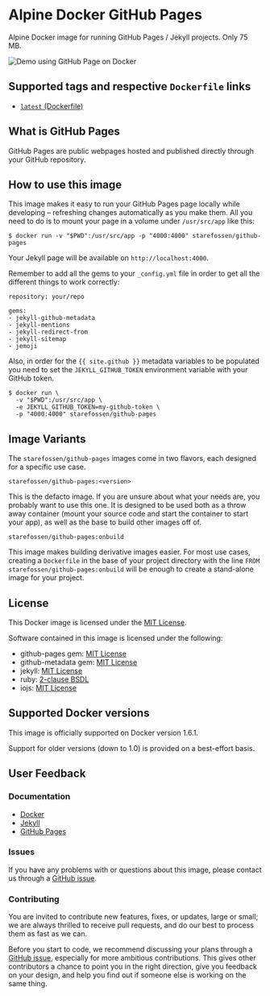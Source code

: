 # Alpine Docker GitHub Pages

Alpine Docker image for running GitHub Pages / Jekyll projects. Only 75 MB.

![Demo using GitHub Page on Docker](https://raw.githubusercontent.com/Starefossen/docker-github-pages/master/assets/demo.gif)

## Supported tags and respective `Dockerfile` links

* [`latest` (Dockerfile)](https://github.com/Starefossen/docker-github-pages/blob/master/Dockerfile)

## What is GitHub Pages

GitHub Pages are public webpages hosted and published directly through your
GitHub repository.

## How to use this image

This image makes it easy to run your GitHub Pages page locally while developing –
refreshing changes automatically as you make them. All you need to do is to mount
your page in a volume under `/usr/src/app` like this:

```
$ docker run -v "$PWD":/usr/src/app -p "4000:4000" starefossen/github-pages
```

Your Jekyll page will be available on `http://localhost:4000`.

Remember to add all the gems to your `_config.yml` file in order to get all the
different things to work correctly:

```
repository: your/repo

gems:
- jekyll-github-metadata
- jekyll-mentions
- jekyll-redirect-from
- jekyll-sitemap
- jemoji
```

Also, in order for the `{{ site.github }}` metadata variables to be populated
you need to set the `JEKYLL_GITHUB_TOKEN` environment variable with your GitHub
token.

```
$ docker run \
  -v "$PWD":/usr/src/app \
  -e JEKYLL_GITHUB_TOKEN=my-github-token \
  -p "4000:4000" starefossen/github-pages
```

## Image Variants

The `starefossen/github-pages` images come in two flavors, each designed for a
specific use case.

`starefossen/github-pages:<version>`

This is the defacto image. If you are unsure about what your needs are, you
probably want to use this one. It is designed to be used both as a throw away
container (mount your source code and start the container to start your app), as
well as the base to build other images off of.

`starefossen/github-pages:onbuild`

This image makes building derivative images easier. For most use cases, creating
a `Dockerfile` in the base of your project directory with the line `FROM
starefossen/github-pages:onbuild` will be enough to create a stand-alone image
for your project.

## License

This Docker image is licensed under the [MIT License](https://github.com/Starefossen/docker-github-pages/blob/master/LICENSE).

Software contained in this image is licensed under the following:

* github-pages gem: [MIT License](https://github.com/github/pages-gem/blob/master/LICENSE)
* github-metadata gem: [MIT License](https://github.com/jekyll/github-metadata/blob/master/LICENSE)
* jekyll: [MIT License](https://github.com/jekyll/jekyll/blob/master/LICENSE)
* ruby: [2-clause BSDL](https://github.com/ruby/ruby/blob/trunk/COPYING)
* iojs: [MIT License](https://github.com/iojs/io.js/blob/master/LICENSE)

## Supported Docker versions

This image is officially supported on Docker version 1.6.1.

Support for older versions (down to 1.0) is provided on a best-effort basis.

## User Feedback

### Documentation

* [Docker](http://docs.docker.com)
* [Jekyll](https://jekyllrb.org)
* [GitHub Pages](https://pages.github.com)

### Issues

If you have any problems with or questions about this image, please contact us
through a [GitHub issue](https://github.com/Starefossen/docker-github-pages/issues).

### Contributing

You are invited to contribute new features, fixes, or updates, large or small;
we are always thrilled to receive pull requests, and do our best to process them
as fast as we can.

Before you start to code, we recommend discussing your plans through a [GitHub
issue](https://github.com/Starefossen/docker-github-pages/issues), especially
for more ambitious contributions. This gives other contributors a chance to
point you in the right direction, give you feedback on your design, and help
you find out if someone else is working on the same thing.
